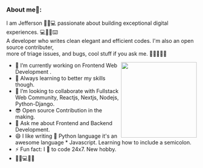 ### About me🧑:
I am Jefferson ​🏄🏻​💻​ passionate about building exceptional digital
experiences. ​💻​👨‍💻​⌨️️​ <br/> A developer who writes clean elegant and efficient codes.
I'm also an open source contributer, <br/> more of triage issues, and bugs,
cool stuff if you ask me.
​👨‍💻​💬​👩‍💻​

<img align="right" src="https://media.giphy.com/media/M9gbBd9nbDrOTu1Mqx/giphy.gif" width="200"/>

- 🔭 I’m currently working on Frontend Web Development .
- 🌱 Always learning to better my skills though.
- 👯 I’m looking to collaborate with Fullstack Web Community, Reactjs, Nextjs, Nodejs, Python-Django.
- 😎 Open source Contribution in the making.
- 💬 Ask me about Frontend and Backend Development.
- 😄 I like writing :snake: Python language it's an awesome language * Javascript. Learning how to include a semicolon. 
- ⚡ Fun fact: I 💖 to code 24x7. New hobby.
- ​🌳​🍃​💻​👩‍💻​
